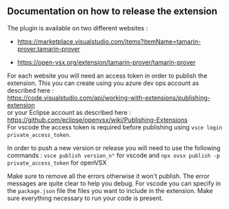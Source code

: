 ## Documentation on how to release the extension 

The plugin is available on two different websites :
 - https://marketplace.visualstudio.com/items?itemName=tamarin-prover.tamarin-prover

 - https://open-vsx.org/extension/tamarin-prover/tamarin-prover


 For each website you will need an access token in order to publish the extension. This you can create using you azure dev ops account as described here :
 \
  https://code.visualstudio.com/api/working-with-extensions/publishing-extension
 \
 or your Eclipse account as described here : https://github.com/eclipse/openvsx/wiki/Publishing-Extensions
\
For vscode the access token is required before publishing using ```vsce login private_access_token```.

In order to push a new version or release you will need to use the following commands : 
```vsce publish version_n°``` for vscode and ```npx ovsx publish -p private_access_token``` for openVSX

Make sure to remove all the errors otherwise it won't publish. The error messages are quite clear to help you debug. For vscode you can specify in the ```package.json``` file the files you want to include in the extension. Make sure everything necessary to run your code is present. 




